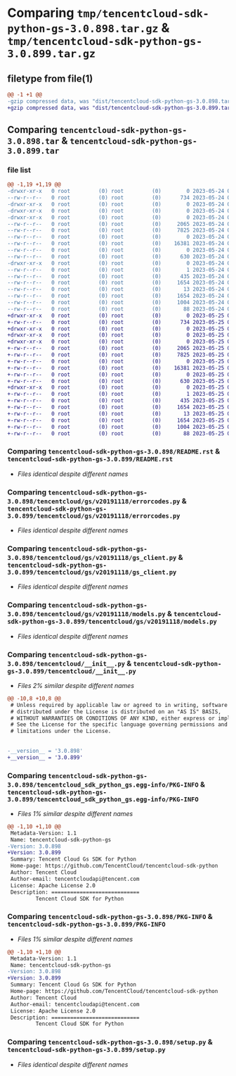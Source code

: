 # Comparing `tmp/tencentcloud-sdk-python-gs-3.0.898.tar.gz` & `tmp/tencentcloud-sdk-python-gs-3.0.899.tar.gz`

## filetype from file(1)

```diff
@@ -1 +1 @@
-gzip compressed data, was "dist/tencentcloud-sdk-python-gs-3.0.898.tar", last modified: Wed May 24 01:58:00 2023, max compression
+gzip compressed data, was "dist/tencentcloud-sdk-python-gs-3.0.899.tar", last modified: Thu May 25 00:27:56 2023, max compression
```

## Comparing `tencentcloud-sdk-python-gs-3.0.898.tar` & `tencentcloud-sdk-python-gs-3.0.899.tar`

### file list

```diff
@@ -1,19 +1,19 @@
-drwxr-xr-x   0 root         (0) root         (0)        0 2023-05-24 01:58:00.000000 tencentcloud-sdk-python-gs-3.0.898/
--rw-r--r--   0 root         (0) root         (0)      734 2023-05-24 01:58:00.000000 tencentcloud-sdk-python-gs-3.0.898/README.rst
-drwxr-xr-x   0 root         (0) root         (0)        0 2023-05-24 01:58:00.000000 tencentcloud-sdk-python-gs-3.0.898/tencentcloud/
-drwxr-xr-x   0 root         (0) root         (0)        0 2023-05-24 01:58:00.000000 tencentcloud-sdk-python-gs-3.0.898/tencentcloud/gs/
-drwxr-xr-x   0 root         (0) root         (0)        0 2023-05-24 01:58:00.000000 tencentcloud-sdk-python-gs-3.0.898/tencentcloud/gs/v20191118/
--rw-r--r--   0 root         (0) root         (0)     2065 2023-05-24 01:58:00.000000 tencentcloud-sdk-python-gs-3.0.898/tencentcloud/gs/v20191118/errorcodes.py
--rw-r--r--   0 root         (0) root         (0)     7825 2023-05-24 01:58:00.000000 tencentcloud-sdk-python-gs-3.0.898/tencentcloud/gs/v20191118/gs_client.py
--rw-r--r--   0 root         (0) root         (0)        0 2023-05-24 01:58:00.000000 tencentcloud-sdk-python-gs-3.0.898/tencentcloud/gs/v20191118/__init__.py
--rw-r--r--   0 root         (0) root         (0)    16381 2023-05-24 01:58:00.000000 tencentcloud-sdk-python-gs-3.0.898/tencentcloud/gs/v20191118/models.py
--rw-r--r--   0 root         (0) root         (0)        0 2023-05-24 01:58:00.000000 tencentcloud-sdk-python-gs-3.0.898/tencentcloud/gs/__init__.py
--rw-r--r--   0 root         (0) root         (0)      630 2023-05-24 01:58:00.000000 tencentcloud-sdk-python-gs-3.0.898/tencentcloud/__init__.py
-drwxr-xr-x   0 root         (0) root         (0)        0 2023-05-24 01:58:00.000000 tencentcloud-sdk-python-gs-3.0.898/tencentcloud_sdk_python_gs.egg-info/
--rw-r--r--   0 root         (0) root         (0)        1 2023-05-24 01:58:00.000000 tencentcloud-sdk-python-gs-3.0.898/tencentcloud_sdk_python_gs.egg-info/dependency_links.txt
--rw-r--r--   0 root         (0) root         (0)      435 2023-05-24 01:58:00.000000 tencentcloud-sdk-python-gs-3.0.898/tencentcloud_sdk_python_gs.egg-info/SOURCES.txt
--rw-r--r--   0 root         (0) root         (0)     1654 2023-05-24 01:58:00.000000 tencentcloud-sdk-python-gs-3.0.898/tencentcloud_sdk_python_gs.egg-info/PKG-INFO
--rw-r--r--   0 root         (0) root         (0)       13 2023-05-24 01:58:00.000000 tencentcloud-sdk-python-gs-3.0.898/tencentcloud_sdk_python_gs.egg-info/top_level.txt
--rw-r--r--   0 root         (0) root         (0)     1654 2023-05-24 01:58:00.000000 tencentcloud-sdk-python-gs-3.0.898/PKG-INFO
--rw-r--r--   0 root         (0) root         (0)     1004 2023-05-24 01:58:00.000000 tencentcloud-sdk-python-gs-3.0.898/setup.py
--rw-r--r--   0 root         (0) root         (0)       88 2023-05-24 01:58:00.000000 tencentcloud-sdk-python-gs-3.0.898/setup.cfg
+drwxr-xr-x   0 root         (0) root         (0)        0 2023-05-25 00:27:56.000000 tencentcloud-sdk-python-gs-3.0.899/
+-rw-r--r--   0 root         (0) root         (0)      734 2023-05-25 00:27:56.000000 tencentcloud-sdk-python-gs-3.0.899/README.rst
+drwxr-xr-x   0 root         (0) root         (0)        0 2023-05-25 00:27:56.000000 tencentcloud-sdk-python-gs-3.0.899/tencentcloud/
+drwxr-xr-x   0 root         (0) root         (0)        0 2023-05-25 00:27:56.000000 tencentcloud-sdk-python-gs-3.0.899/tencentcloud/gs/
+drwxr-xr-x   0 root         (0) root         (0)        0 2023-05-25 00:27:56.000000 tencentcloud-sdk-python-gs-3.0.899/tencentcloud/gs/v20191118/
+-rw-r--r--   0 root         (0) root         (0)     2065 2023-05-25 00:27:56.000000 tencentcloud-sdk-python-gs-3.0.899/tencentcloud/gs/v20191118/errorcodes.py
+-rw-r--r--   0 root         (0) root         (0)     7825 2023-05-25 00:27:56.000000 tencentcloud-sdk-python-gs-3.0.899/tencentcloud/gs/v20191118/gs_client.py
+-rw-r--r--   0 root         (0) root         (0)        0 2023-05-25 00:27:56.000000 tencentcloud-sdk-python-gs-3.0.899/tencentcloud/gs/v20191118/__init__.py
+-rw-r--r--   0 root         (0) root         (0)    16381 2023-05-25 00:27:56.000000 tencentcloud-sdk-python-gs-3.0.899/tencentcloud/gs/v20191118/models.py
+-rw-r--r--   0 root         (0) root         (0)        0 2023-05-25 00:27:56.000000 tencentcloud-sdk-python-gs-3.0.899/tencentcloud/gs/__init__.py
+-rw-r--r--   0 root         (0) root         (0)      630 2023-05-25 00:27:56.000000 tencentcloud-sdk-python-gs-3.0.899/tencentcloud/__init__.py
+drwxr-xr-x   0 root         (0) root         (0)        0 2023-05-25 00:27:56.000000 tencentcloud-sdk-python-gs-3.0.899/tencentcloud_sdk_python_gs.egg-info/
+-rw-r--r--   0 root         (0) root         (0)        1 2023-05-25 00:27:56.000000 tencentcloud-sdk-python-gs-3.0.899/tencentcloud_sdk_python_gs.egg-info/dependency_links.txt
+-rw-r--r--   0 root         (0) root         (0)      435 2023-05-25 00:27:56.000000 tencentcloud-sdk-python-gs-3.0.899/tencentcloud_sdk_python_gs.egg-info/SOURCES.txt
+-rw-r--r--   0 root         (0) root         (0)     1654 2023-05-25 00:27:56.000000 tencentcloud-sdk-python-gs-3.0.899/tencentcloud_sdk_python_gs.egg-info/PKG-INFO
+-rw-r--r--   0 root         (0) root         (0)       13 2023-05-25 00:27:56.000000 tencentcloud-sdk-python-gs-3.0.899/tencentcloud_sdk_python_gs.egg-info/top_level.txt
+-rw-r--r--   0 root         (0) root         (0)     1654 2023-05-25 00:27:56.000000 tencentcloud-sdk-python-gs-3.0.899/PKG-INFO
+-rw-r--r--   0 root         (0) root         (0)     1004 2023-05-25 00:27:56.000000 tencentcloud-sdk-python-gs-3.0.899/setup.py
+-rw-r--r--   0 root         (0) root         (0)       88 2023-05-25 00:27:56.000000 tencentcloud-sdk-python-gs-3.0.899/setup.cfg
```

### Comparing `tencentcloud-sdk-python-gs-3.0.898/README.rst` & `tencentcloud-sdk-python-gs-3.0.899/README.rst`

 * *Files identical despite different names*

### Comparing `tencentcloud-sdk-python-gs-3.0.898/tencentcloud/gs/v20191118/errorcodes.py` & `tencentcloud-sdk-python-gs-3.0.899/tencentcloud/gs/v20191118/errorcodes.py`

 * *Files identical despite different names*

### Comparing `tencentcloud-sdk-python-gs-3.0.898/tencentcloud/gs/v20191118/gs_client.py` & `tencentcloud-sdk-python-gs-3.0.899/tencentcloud/gs/v20191118/gs_client.py`

 * *Files identical despite different names*

### Comparing `tencentcloud-sdk-python-gs-3.0.898/tencentcloud/gs/v20191118/models.py` & `tencentcloud-sdk-python-gs-3.0.899/tencentcloud/gs/v20191118/models.py`

 * *Files identical despite different names*

### Comparing `tencentcloud-sdk-python-gs-3.0.898/tencentcloud/__init__.py` & `tencentcloud-sdk-python-gs-3.0.899/tencentcloud/__init__.py`

 * *Files 2% similar despite different names*

```diff
@@ -10,8 +10,8 @@
 # Unless required by applicable law or agreed to in writing, software
 # distributed under the License is distributed on an "AS IS" BASIS,
 # WITHOUT WARRANTIES OR CONDITIONS OF ANY KIND, either express or implied.
 # See the License for the specific language governing permissions and
 # limitations under the License.
 
 
-__version__ = '3.0.898'
+__version__ = '3.0.899'
```

### Comparing `tencentcloud-sdk-python-gs-3.0.898/tencentcloud_sdk_python_gs.egg-info/PKG-INFO` & `tencentcloud-sdk-python-gs-3.0.899/tencentcloud_sdk_python_gs.egg-info/PKG-INFO`

 * *Files 1% similar despite different names*

```diff
@@ -1,10 +1,10 @@
 Metadata-Version: 1.1
 Name: tencentcloud-sdk-python-gs
-Version: 3.0.898
+Version: 3.0.899
 Summary: Tencent Cloud Gs SDK for Python
 Home-page: https://github.com/TencentCloud/tencentcloud-sdk-python
 Author: Tencent Cloud
 Author-email: tencentcloudapi@tencent.com
 License: Apache License 2.0
 Description: ============================
         Tencent Cloud SDK for Python
```

### Comparing `tencentcloud-sdk-python-gs-3.0.898/PKG-INFO` & `tencentcloud-sdk-python-gs-3.0.899/PKG-INFO`

 * *Files 1% similar despite different names*

```diff
@@ -1,10 +1,10 @@
 Metadata-Version: 1.1
 Name: tencentcloud-sdk-python-gs
-Version: 3.0.898
+Version: 3.0.899
 Summary: Tencent Cloud Gs SDK for Python
 Home-page: https://github.com/TencentCloud/tencentcloud-sdk-python
 Author: Tencent Cloud
 Author-email: tencentcloudapi@tencent.com
 License: Apache License 2.0
 Description: ============================
         Tencent Cloud SDK for Python
```

### Comparing `tencentcloud-sdk-python-gs-3.0.898/setup.py` & `tencentcloud-sdk-python-gs-3.0.899/setup.py`

 * *Files identical despite different names*

